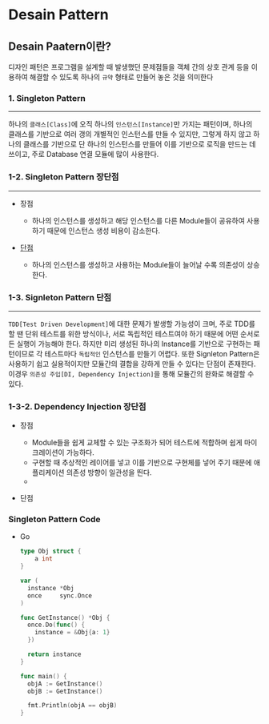 # Desain Pattern

## Desain Paatern이란?
디자인 패턴은 프로그램을 설계할 때 발생했던 문제점들을 객체 간의 상호 관계 등을 이용하여 해결할 수 있도록 하나의 `규약` 형태로 만들어 놓은 것을 의미한다

### 1. Singleton Pattern
---
하나의 `클래스[Class]`에 오직 하나의 `인스턴스[Instance]`만 가지는 패턴이며, 하나의 클래스를 기반으로 여러 갱의 개별적인 인스턴스를 만들 수 있지만, 그렇게 하지 않고 하나의 클래스를 기반으로 단 하나의 인스턴스를 만들어 이를 기반으로 로직을 만드는 데 쓰이고, 주로 Database 연결 모듈에 많이 사용한다.

### 1-2. Singleton Pattern 장단점
---
* 장점
  * 하나의 인스턴스를 생성하고 해당 인스턴스를 다른 Module들이 공유하여 사용하기 때문에 인스턴스 생성 비용이 감소한다.

* [단점](#1-3-signleton-pattern-단점)
  * 하나의 인스턴스를 생성하고 사용하는 Module들이 늘어날 수록 의존성이 상승한다.

### 1-3. Signleton Pattern 단점
---
`TDD[Test Driven Development]`에 대한 문제가 발생할 가능성이 크며, 주로 TDD를 할 땐 단위 테스트를 위한 방식이나, 서로 독립적인 테스트여야 하기 때문에 어떤 순서로든 실행이 가능해야 한다. 하지만 미리 생성된 하나의 Instance를 기반으로 구현하는 패턴이므로 각 테스트마다 `독립적인` 인스턴스를 만들기 어렵다. 또한 Signleton Pattern은 사용하기 쉽고 실용적이지만 모듈간의 결합을 강하게 만들 수 있다는 단점이 존재한다. 이경우 `의존성 주입[DI, Dependency Injection]`을 통해 모듈간의 완화로 해결할 수 있다.

### 1-3-2. Dependency Injection 장단점
* 장점
  * Module들을 쉽게 교체할 수 있는 구조화가 되어 테스트에 적합하며 쉽게 마이크레이션이 가능하다.
  * 구현할 때 추상적인 레이어를 넣고 이를 기반으로 구현체를 넣어 주기 때문에 애플리케이션 의존성 방향이 일관성을 띈다.
  * 

* 단점

### Singleton Pattern Code
* Go
  ```go
  type Obj struct {
	  a int
  }

  var (
    instance *Obj
    once     sync.Once
  )

  func GetInstance() *Obj {
    once.Do(func() {
      instance = &Obj{a: 1}
    })

    return instance
  }

  func main() {
    objA := GetInstance()
    objB := GetInstance()

    fmt.Println(objA == objB)
  }
  ```